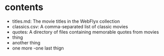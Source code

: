# contents

- titles.md: The movie titles in the WebFlyx collection
- classics.csv: A comma-separated list of classic movies
- quotes: A directory of files containing memorable quotes from movies
- thing
- another thing
- one more
-one last thign
